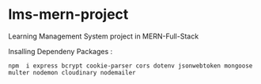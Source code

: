 # lms-mern-project

Learning Management System project in MERN-Full-Stack

Insalling Dependeny Packages :

`npm  i express bcrypt cookie-parser cors dotenv jsonwebtoken mongoose multer nodemon cloudinary nodemailer`
